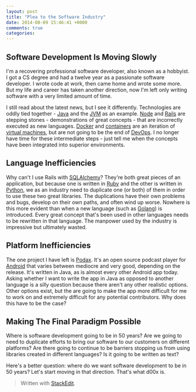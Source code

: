 ```yaml
---
layout: post
title: "Plea to the Software Industry"
date: 2014-08-09 15:46:41 +0000
comments: true
categories: 
---
```

## Software Development Is Moving Slowly
I'm a recovering professional software developer, also known as a hobbyist. I got a CS degree and had a twelve year as a passionate software developer. I wrote code at work, then came home and wrote some more. But my life and career has taken another direction, now I'm left only writing software with a very limited amount of time.

I still read about the latest news, but I see it differently. Technologies are oddly tied together - [Java][1] and the [JVM][2] as an example. [Node][3] and [Rails][4] are stepping stones - demonstrations of great concepts - that are incorrectly executed as new languages. [Docker][5] and [containers][6] are an iteration of [virtual machines][7], but are not going to be the end of [DevOps][8]. I no longer have time for these intermediate steps - just tell me when the concepts have been integrated into superior environments.

## Language Inefficiencies
Why can't I use Rails with [SQLAlchemy][9]? They're both great pieces of an application, but because one is written in [Ruby][10] and the other is written in [Python][11], we as an industry need to duplicate one (or both) of them in order to use these two great libraries. The duplications have their own problems and bugs, develop on their own paths, and often wind up worse. Nowhere is this more evident than when a new language (such as [Golang][12]) is introduced. Every great concept that's been used in other languages needs to be rewritten in that language. The manpower used by the industry is impressive but ultimately wasted.

## Platform Inefficiencies
The one project I have left is [Podax][13]. It's an open source podcast player for [Android][14] that varies between mediocre and very good, depending on the release. It's written in Java, as is almost every other Android app today. Asking whether I want to write the app in Java as opposed to another language is a silly question because there aren't any other realistic options. Other options exist, but the are going to make the app more difficult for me to work on and extremely difficult for any potential contributors. Why does this have to be the case?

## Making The Final Paradigm Possible
Where is software development going to be in 50 years? Are we going to need to duplicate efforts to bring our software to our customers on different platforms? Are there going to continue to be barriers stopping us from using libraries created in different languages? Is it going to be written as text?

Here's a better question: where do we want software development to be in 50 years? Let's start moving in that direction. That's what d00x is.

> Written with [StackEdit](https://stackedit.io/).


  [1]: http://www.java.com/en/download/whatis_java.jsp
  [2]: http://en.wikipedia.org/wiki/Java_virtual_machine
  [3]: http://nodejs.org/
  [4]: http://rubyonrails.org/
  [5]: https://www.docker.com/
  [6]: https://linuxcontainers.org/
  [7]: http://en.wikipedia.org/wiki/Virtual_machine
  [8]: http://en.wikipedia.org/wiki/DevOps
  [9]: http://www.sqlalchemy.org/
  [10]: https://www.ruby-lang.org
  [11]: https://www.python.org/
  [12]: http://golang.org/
  [13]: http://github.com/thasmin/Podax
  [14]: http://www.android.com/
